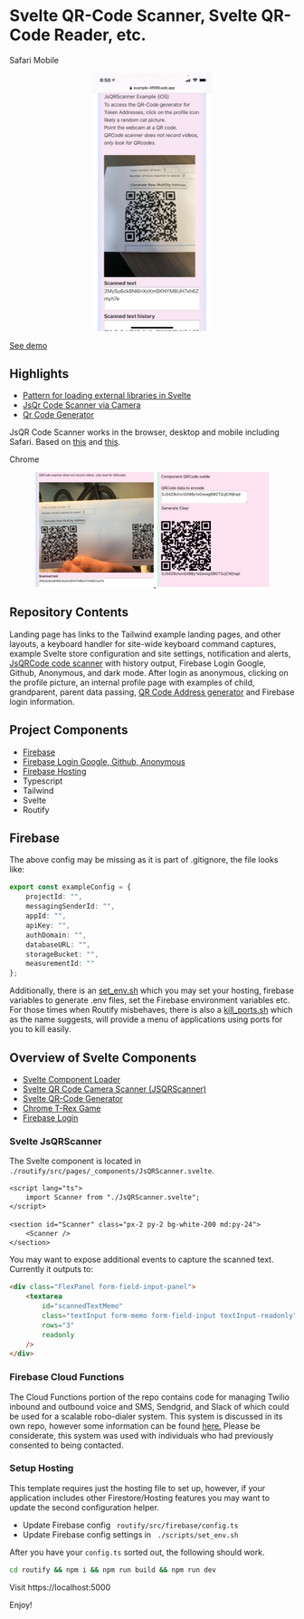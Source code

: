 # Svelte QR-Code Scanner, Svelte QR-Code Reader, etc.

Safari Mobile
<div style="text-align:center;">
<a href='https://example-4f999.web.app/'>
<img src='images/IMG_1428.jpg' width='210px'>
</a>
</div>

[See demo](https://example-4f999.web.app/)

## Highlights
* [Pattern for loading external libraries in Svelte](./routify/src/pages/_components/LibLoader.svelte)
* [JsQr Code Scanner via Camera](./routify/src/pages/_components/JsQRScanner.svelte)
* [Qr Code Generator](./routify/src/pages/_components/QR.svelte)

JsQR Code Scanner works in the browser, desktop and mobile including Safari. Based on [this](https://davidshimjs.github.io/qrcodejs/) and [this](https://github.com/schmich/instascan).

Chrome 
<div style="text-align:center;">
<a href='https://example-4f999.web.app/'>
<img src='images/qr-reader.png' width='210px'>
<img src='images/qr-gen.png' width='200px'>
</a>
</div>

## Repository Contents
Landing page has links to the Tailwind example landing pages, and other layouts, a keyboard handler for site-wide keyboard command captures, example Svelte store configuration and site settings, notification and alerts, <u>JsQRCode code scanner</u> with history output, Firebase Login Google, Github, Anonymous, and dark mode. After login as anonymous, clicking on the profile picture, an internal profile page with examples of child, grandparent, parent data passing, <u>QR Code Address generator</u> and Firebase login information.

## Project Components
* [Firebase](./routify/src/firebase/config.ts)
* [Firebase Login Google, Github, Anonymous](./routify/src/pages/auth/)
* [Firebase Hosting](./scripts/set_env.sh)
* Typescript
* Tailwind
* Svelte
* Routify 

## Firebase
The above config may be missing as it is part of .gitignore, the file looks like:

```typescript
export const exampleConfig = {
    projectId: "",
    messagingSenderId: "",
    appId: "",
    apiKey: "",
    authDomain: "",
    databaseURL: "",
    storageBucket: "",
    measurementId: ""
};
```
Additionally, there is an [set_env.sh](./scripts/set_env.sh) which you may set your hosting, firebase variables to generate .env files, set the Firebase environment variables etc. For those times when Routify misbehaves, there is also a [kill_ports.sh](./scripts/kill_ports.sh) which as the name suggests, will provide a menu of applications using ports for you to kill easily.

## Overview of Svelte Components
* [Svelte Component Loader](./routify/src/pages/_components/LibLoader.svelte)
* [Svelte QR Code Camera Scanner (JSQRScanner)](./routify/src/pages/_components/Instascan.svelte)
* [Svelte QR-Code Generator](./routify/src/pages/_components/QR.svelte)
* [Chrome T-Rex Game](./routify/src/pages/t-rex/index.svelte)
* [Firebase Login](./routify/src/pages/auth/)


### Svelte JsQRScanner
The Svelte component is located in `./routify/src/pages/_components/JsQRScanner.svelte`. 

```svelte
<script lang="ts">
    import Scanner from "./JsQRScanner.svelte";
</script>

<section id="Scanner" class="px-2 py-2 bg-white-200 md:py-24">    
    <Scanner />
</section>
```

You may want to expose additional events to capture the scanned text. Currently it outputs to:

```html
<div class="FlexPanel form-field-input-panel">
    <textarea
        id="scannedTextMemo"
        class="textInput form-memo form-field-input textInput-readonly"
        rows="3"
        readonly
    />
</div>
```

### Firebase Cloud Functions
The Cloud Functions portion of the repo contains code for managing Twilio inbound and outbound voice and SMS, Sendgrid, and Slack of which could be used for a scalable robo-dialer system. This system is discussed in its own repo, however some information can be found [here.](./functions/Readme.md) Please be considerate, this system was used with individuals who had previously consented to being contacted. 

### Setup Hosting
This template requires just the hosting file to set up, however, if your application includes other Firestore/Hosting features you may want to update the second configuration helper.

* Update Firebase config ` routify/src/firebase/config.ts`
* Update Firebase config settings in ` ./scripts/set_env.sh`

After you have your `config.ts` sorted out, the following should work.

```sh
cd routify && npm i && npm run build && npm run dev
```

Visit https://localhost:5000

Enjoy!